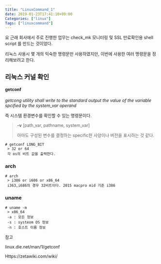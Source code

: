 ```yaml
---
title: "LinuxCommand_1"
date: 2019-01-23T17:41:10+09:00
Categories: ["linux"]
Tags: ["linuxcommand"]
---
```


요 근래 회사에서 주로 진행한 업무는 check_mk 모니터링 및 SSL 만료확인용 shell script 를 만드는 것이었다.

리눅스 사용시 몇 개의 익숙한 명령문만 사용하였지만, 이번에 사용한 여러 명령문을 정리해보려고 한다.

## 리눅스 커널 확인

#### getconf

  *getcong utility shall write to the standard output the value of the variable spcified by the system_var operand*

즉 시스템 환경변수를 확인할 수 있는 명령문이다.

> **-v** [path_var, pathname, system_var]
>
> 아마도 구성된 변수를 결정하는 specific한 사양이나 버전을 표시하는 것 같다.



```shell
# getconf LONG_BIT
 > 32 or 64 
 각 os의 비트 값을 출력한다.
```



### arch

```shell
# arch
 > i386 or i686 or x86_64
 i363,i686의 경우 32비트이다. 2015 macpro mid 기준 i386
```



### uname

```shell
# uname -m
 > x86_64
 -a : 모든 정보
 -s : systeom OS 정보
 -n : 호스트 이름 정보
```



참고

linux.die.net/man/1/getconf

Https://zetawiki.com/wiki/ 





​	 



